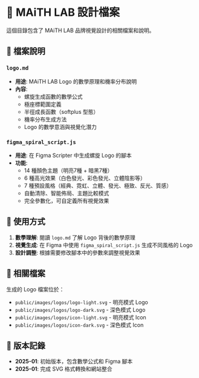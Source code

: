 # 🎨 MAiTH LAB 設計檔案

這個目錄包含了 MAiTH LAB 品牌視覺設計的相關檔案和說明。

## 📁 檔案說明

### `logo.md`
- **用途**: MAiTH LAB Logo 的數學原理和機率分布說明
- **內容**: 
  - 螺旋生成函數的數學公式
  - 極座標範圍定義
  - 半徑成長函數（softplus 型態）
  - 機率分布生成方法
  - Logo 的數學意涵與視覺化潛力

### `figma_spiral_script.js`
- **用途**: 在 Figma Scripter 中生成螺旋 Logo 的腳本
- **功能**:
  - 14 種顏色主題（明亮7種 + 暗黑7種）
  - 6 種高光效果（白色發光、彩色發光、立體陰影等）
  - 7 種預設風格（經典、霓虹、立體、發光、極致、反光、質感）
  - 自動清除、智能佈局、主題比較模式
  - 完全參數化，可自定義所有視覺效果

## 🎯 使用方式

1. **數學理解**: 閱讀 `logo.md` 了解 Logo 背後的數學原理
2. **視覺生成**: 在 Figma 中使用 `figma_spiral_script.js` 生成不同風格的 Logo
3. **設計調整**: 根據需要修改腳本中的參數來調整視覺效果

## 🔗 相關檔案

生成的 Logo 檔案位於：
- `public/images/logos/logo-light.svg` - 明亮模式 Logo
- `public/images/logos/logo-dark.svg` - 深色模式 Logo  
- `public/images/logos/icon-light.svg` - 明亮模式 Icon
- `public/images/logos/icon-dark.svg` - 深色模式 Icon

## 📝 版本記錄

- **2025-01**: 初始版本，包含數學公式和 Figma 腳本
- **2025-01**: 完成 SVG 格式轉換和網站整合 